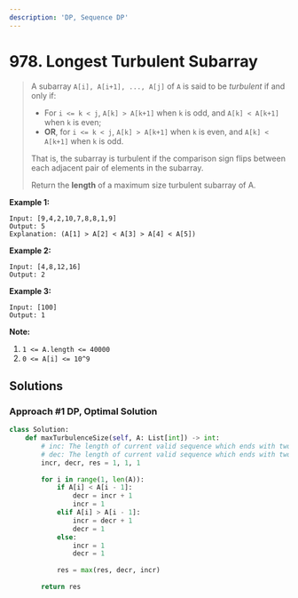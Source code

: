 ```yaml
---
description: 'DP, Sequence DP'
---
```


# 978. Longest Turbulent Subarray

> A subarray `A[i], A[i+1], ..., A[j]` of `A` is said to be _turbulent_ if and only if:
>
> * For `i <= k < j`, `A[k] > A[k+1]` when `k` is odd, and `A[k] < A[k+1]` when `k` is even;
> * **OR**, for `i <= k < j`, `A[k] > A[k+1]` when `k` is even, and `A[k] < A[k+1]` when `k` is odd.
>
> That is, the subarray is turbulent if the comparison sign flips between each adjacent pair of elements in the subarray.
>
> Return the **length** of a maximum size turbulent subarray of A.

**Example 1:**

```text
Input: [9,4,2,10,7,8,8,1,9]
Output: 5
Explanation: (A[1] > A[2] < A[3] > A[4] < A[5])
```

**Example 2:**

```text
Input: [4,8,12,16]
Output: 2
```

**Example 3:**

```text
Input: [100]
Output: 1
```

**Note:**

1. `1 <= A.length <= 40000`
2. `0 <= A[i] <= 10^9`

## Solutions

### Approach \#1 DP, Optimal Solution

```python
class Solution:
    def maxTurbulenceSize(self, A: List[int]) -> int:
        # inc: The length of current valid sequence which ends with two increasing numbers
        # dec: The length of current valid sequence which ends with two decreasing numbers
        incr, decr, res = 1, 1, 1
        
        for i in range(1, len(A)):
            if A[i] < A[i - 1]:
                decr = incr + 1
                incr = 1
            elif A[i] > A[i - 1]:
                incr = decr + 1
                decr = 1
            else:
                incr = 1
                decr = 1
                
            res = max(res, decr, incr)
            
        return res
```

